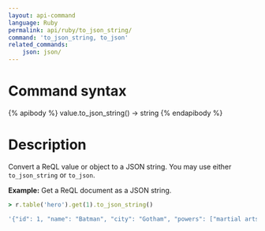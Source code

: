 ```yaml
---
layout: api-command
language: Ruby
permalink: api/ruby/to_json_string/
command: 'to_json_string, to_json'
related_commands:
    json: json/
---
```

# Command syntax #

{% apibody %}
value.to_json_string() &rarr; string
{% endapibody %}

# Description #

Convert a ReQL value or object to a JSON string. You may use either `to_json_string` or `to_json`.

__Example:__ Get a ReQL document as a JSON string.

```rb
> r.table('hero').get(1).to_json_string()

'{"id": 1, "name": "Batman", "city": "Gotham", "powers": ["martial arts", "cinematic entrances"]}'
```
